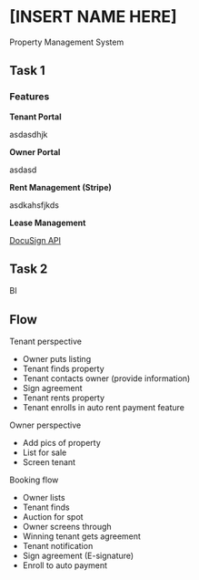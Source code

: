 # [INSERT NAME HERE]

Property Management System

## Task 1

### Features

**Tenant Portal**

asdasdhjk

**Owner Portal**

asdasd

**Rent Management (Stripe)**

asdkahsfjkds

**Lease Management**

[DocuSign API](https://developers.docusign.com/)

## Task 2

BI

## Flow

Tenant perspective

- Owner puts listing
- Tenant finds property
- Tenant contacts owner (provide information)
- Sign agreement
- Tenant rents property
- Tenant enrolls in auto rent payment feature

Owner perspective

- Add pics of property
- List for sale
- Screen tenant

Booking flow

- Owner lists
- Tenant finds
- Auction for spot
- Owner screens through
- Winning tenant gets agreement
- Tenant notification
- Sign agreement (E-signature)
- Enroll to auto payment
